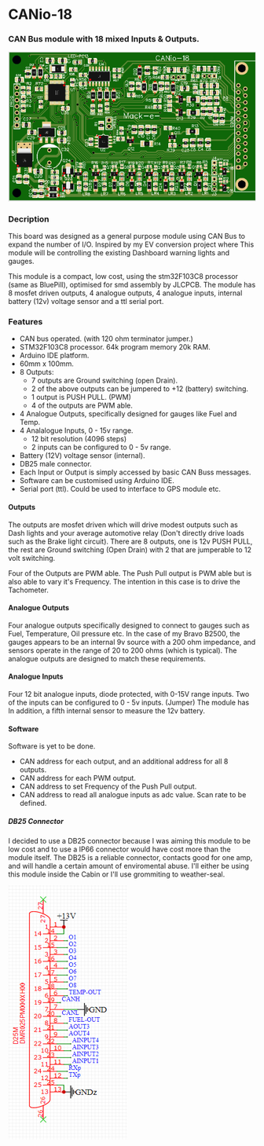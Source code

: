 # CANio-18

### CAN Bus module with 18 mixed Inputs & Outputs.


![CANio-18](https://github.com/mackelec/SolarUte/blob/master/CAN%20Boards/CANio-18/CANio-18.PNG)



### Decription

This board was designed as a general purpose module using CAN Bus to expand the number of I/O.  Inspired by my EV conversion project where This module will be controlling the existing Dashboard warning lights and gauges.  

This module is a compact, low cost, using the stm32F103C8 processor (same as BluePill), optimised for smd assembly by JLCPCB.
The module has 8 mosfet driven outputs, 4 analogue outputs, 4 analogue inputs, internal battery (12v) voltage sensor and a ttl serial port.

### Features

* CAN bus operated.  (with 120 ohm terminator jumper.)
* STM32F103C8 processor.  64k program memory 20k RAM.
* Arduino IDE platform.
* 60mm x 100mm.
* 8 Outputs:
  * 7 outputs are Ground switching (open Drain).
  * 2 of the above outputs can be jumpered to +12 (battery) switching.
  * 1 output is PUSH PULL. (PWM)
  * 4 of the outputs are PWM able.
* 4 Analogue Outputs, specifically designed for gauges like Fuel and Temp.
* 4 Analalogue Inputs, 0 - 15v range.
  * 12 bit resolution (4096 steps)
  * 2 inputs can be configured to 0 - 5v range.
* Battery (12V) voltage sensor (internal).
* DB25 male connector.
* Each Input or Output is simply accessed by basic CAN Buss messages. 
* Software can be customised using Arduino IDE.
* Serial port (ttl).  Could be used to interface to GPS module etc.

#### Outputs

The outputs are mosfet driven which will drive modest outputs such as Dash lights and your average automotive relay (Don't directly drive loads such as the Brake light circuit).  There are 8 outputs, one is 12v PUSH PULL, the rest are Ground switching (Open Drain) with 2 that are jumperable to 12 volt switching.  

Four of the Outputs are PWM able.  The Push Pull output is PWM able but is also able to vary it's Frequency.  The intention in this case is to drive the Tachometer.

#### Analogue Outputs

Four analogue outputs specifically designed to connect to gauges such as Fuel, Temperature, Oil pressure etc.  In the case of my Bravo B2500, the gauges appears to be an internal 9v source with a 200 ohm impedance, and sensors operate in the range of 20 to 200 ohms (which is typical).  The analogue outputs are designed to match these requirements.

#### Analogue Inputs

Four 12 bit analogue inputs, diode protected, with 0-15V range inputs.  Two of the inputs can be configured to 0 - 5v inputs. (Jumper)
The module has In addition, a fifth internal sensor to measure the 12v battery.


#### Software

Software is yet to be done.

*  CAN address for each output, and an additional address for all 8 outputs.
*  CAN address for each PWM output.
*  CAN address to set Frequency of the Push Pull output.
*  CAN address to read all analogue inputs as adc value.  Scan rate to be defined.


##### DB25 Connector

I decided to use a DB25 connector because I was aiming this module to be low cost and to use a IP66 connector would have cost more than the module itself.  The DB25 is a reliable connector, contacts good for one amp, and will handle a certain amount of enviromental abuse.  I'll either be using this module inside the Cabin or I'll use grommiting to weather-seal.  

![Pinout](https://github.com/mackelec/SolarUte/blob/master/CAN%20Boards/CANio-18/CANio-18%20DB25%20pinout.PNG)
